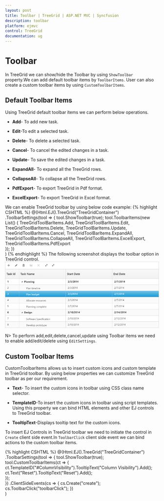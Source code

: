 ```yaml
---
layout: post
title: Toolbar | TreeGrid | ASP.NET MVC | Syncfusion
description: toolbar
platform: ejmvc
control: TreeGrid
documentation: ug
---
```


# Toolbar

In TreeGrid we can show/hide the Toolbar by using `ShowToolbar` property.We can add default toolbar items by `ToolbarItems`. User can also create a custom toolbar items by using `CustomToolbarItems`.

## Default Toolbar Items
Using TreeGrid default toolbar items we can perform below operations.

* **Add**- To add new task.

* **Edit**-To edit a selected task.

* **Delete**- To delete a selected task.
		   
* **Cancel**- To cancel the edited changes in a task.
		   
* **Update**- To save the edited changes in a task.
		   
* **ExpandAll**- To expand all the TreeGrid rows.
		   
* **CollapseAll**- To collapse all the TreeGrid rows.
		   
* **PdfExport**- To export TreeGrid in Pdf format.
		   
* **ExcelExport**- To export TreeGrid in Excel format.

We can enable TreeGrid toolbar by using below code example:
{% highlight CSHTML %}
     @(Html.EJ().TreeGrid("TreeGridContainer")             
             .ToolbarSettings(tool =>
             {
                 tool.ShowToolbar(true);
                 tool.ToolbarItems(new List<TreeGridToolBarItems>()
                {
                    TreeGridToolBarItems.Add,
                    TreeGridToolBarItems.Edit,
                    TreeGridToolBarItems.Delete,
                    TreeGridToolBarItems.Update,
                    TreeGridToolBarItems.Cancel,
                    TreeGridToolBarItems.ExpandAll,
                    TreeGridToolBarItems.CollapseAll,
                    TreeGridToolBarItems.ExcelExport,
                    TreeGridToolBarItems.PdfExport                                    
                });
             })      
        )
{% endhighlight %}
The following screenshot displays the toolbar option in TreeGrid control.
![](Toolbar_images/Toolbar_img1.png)

N> To perform add,edit,delete,cancel,update using Toolbar items we need to enable add/edit/delete using `EditSettings`.
  
## Custom Toolbar Items

CustomToolbarItems allows us to insert custom icons and custom template in TreeGrid toolbar. By using below properties we can customize TreeGrid toolbar as per our requirement.

* **Text**- To insert the custom icons in toolbar using CSS class name selector.

* **TemplateID**-To insert the custom icons in toolbar using script templates. Using this property we can bind HTML elements and other EJ controls to TreeGrid toolbar.

* **TooltipText**-Displays tooltip text for the custom icons. 

To insert EJ Controls in TreeGrid toolbar we need to initiate the control in `Create` client side event.In `ToolbarClick` client side event we can bind actions to the custom toolbar items.

{% highlight CSHTML %}
     @(Html.EJ().TreeGrid("TreeGridContainer")              
            .ToolbarSettings(tool =>
            {
                tool.ShowToolbar(true);
                tool.CustomToolbarItems(ct =>
                  {                  
                    ct.TemplateID("#ColumnVisibility").TooltipText("Column Visibility").Add();
                    ct.Text("Reset").TooltipText("Reset").Add();  
                  });                    
            })
            .ClientSideEvents(cs =>
            {
                cs.Create("create");
                cs.ToolbarClick("toolbarClick");
            })       
    )        
    <script id="ColumnVisibility" type="text/x-jsrender">
        <input id="dropdownContainer" />
    </script>
    <script type="text/javascript">     
        function toolbarClick(args) {
            if (args.itemName == "Reset") {
               //we can bind the custom actions here
            }
        }
	//Here we can append custom EJ controls
        function create(args) {            
            $("#dropdownContainer").ejDropDownList({});
        }
    </script>
     <style type="text/css" class="cssStyles">
     	#TreeGridContainer_ColumnVisibility {
            padding-top: 2px;
            padding-bottom: 0px;
        }

        .Reset:before {
            content: "\e677";
        }
    </style>
	{% endhighlight %}
   ![](Toolbar_images/Toolbar_img2.png)

   [Click](http://mvc.syncfusion.com/demos/web/treegrid/treeGridtoolbartemplate) here to view the demo sample for custom toolbar item



